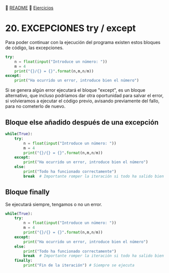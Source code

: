 :page_with_curl: [README](../README.md) :pencil: [Ejercicios](/tests/indicetests.md)

# 20. EXCEPCIONES try / except

Para poder continuar con la ejecución del programa existen estos bloques de código, las excepciones.

````python
try:
    n = float(input("Introduce un número: "))
    m = 4
    print("{}/{} = {}".format(n,m,n/m))
except:
    print("Ha ocurrido un error, introduce bien el número")
````
Si se genera algún error ejecutará el bloque "except", es un bloque alternativo, que incluso podríamos dar otra oportunidad para salvar el error, 
si volvieramos a ejecutar el código previo, avisando previamente del fallo, para no cometerlo de nuevo.

## Bloque else añadido después de una excepción

````python
while(True):
    try:
        n = float(input("Introduce un número: "))
        m = 4
        print("{}/{} = {}".format(n,m,n/m))
    except:
        print("Ha ocurrido un error, introduce bien el número")
    else:
        print("Todo ha funcionado correctamente")
        break  # Importante romper la iteración si todo ha salido bien
````

## Bloque finally

Se ejecutará siempre, tengamos o no un error.

````python
while(True):
    try:
        n = float(input("Introduce un número: "))
        m = 4
        print("{}/{} = {}".format(n,m,n/m))
    except:
        print("Ha ocurrido un error, introduce bien el número")
    else:
        print("Todo ha funcionado correctamente")
        break  # Importante romper la iteración si todo ha salido bien
    finally:
        print("Fin de la iteración") # Siempre se ejecuta
````


